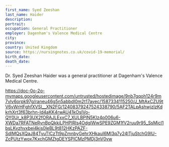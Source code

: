 ```yaml
---
first_name: Syed Zeeshan
last_name: Haider
description: 
portrait: 
occupation: General Practitioner
employer: Dagenham's Valence Medical Centre
city: 
province: 
country: United Kingdom
source: https://nursingnotes.co.uk/covid-19-memorial/
birth_date: 
death_date: 
---
```


Dr. Syed Zeeshan Haider was a general practitioner at Dagenham's Valence Medical Centre.

https://doc-0o-2o-mymaps.googleusercontent.com/untrusted/hostedimage/9nb7gqoh124r9m7vlv6orpk97g/raneu46g5n5abbdl0m2t17avec/1587334115250/J_MtAxCZU9tV6vWrHFghfXVSI__XN2FG/12408379247524338790/5AF2TALpAshwjzIzKdkrhXrt3f63brhn-ld4aKK4rwAU41kOsIVo-QY0Ur_k8P3UX2fORAJLExxC7_XULBPlN5KIz4p006u6-XWDa7RFATNeRynBpQkkiLPHPlRIs4OdgIWwSPE9ZGM1fV2ruu9r95_SsMicl1bsLKvzhvxbei4kis0leBL9t812HKzPAZF-SdlMQsXQaJ84TyuTlCzTt9pZmnbyGehrXHkauI6Ml3q7y24lTjuStchG9lU-ZcPUtzYwox7KxchGMZtgDEYSPICMzPMDj3nV0vw